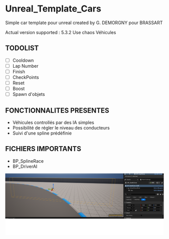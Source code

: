 # Unreal_Template_Cars
Simple car template pour unreal created by G. DEMORGNY pour BRASSART

Actual version supported : 5.3.2
Use chaos Véhicules

## TODOLIST ##

- [ ] Cooldown
- [ ] Lap Number
- [ ] Finish
- [ ] CheckPoints
- [ ] Reset
- [ ] Boost
- [ ] Spawn d'objets

## FONCTIONNALITES PRESENTES ##

- Véhicules controllés par des IA simples
- Possibilité de régler le niveau des conducteurs
- Suivi d'une spline prédéfinie

## FICHIERS IMPORTANTS ##

- BP_SplineRace
- BP_DriverAI

![DeathZone](DeathZone.png)
